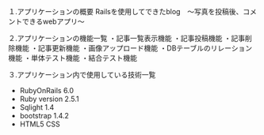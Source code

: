 １.アプリケーションの概要
Railsを使用してできたblog　〜写真を投稿後、コメントできるwebアプリ〜

２.アプリケーションの機能一覧
・記事一覧表示機能
・記事投稿機能
・記事削除機能
・記事更新機能
・画像アップロード機能
・DBテーブルのリレーション機能
・単体テスト機能
・結合テスト機能

３.アプリケーション内で使用している技術一覧
* RubyOnRails
  6.0
* Ruby version
  2.5.1
* Sqlight
  1.4
* bootstrap
  1.4.2
* HTML5 CSS

